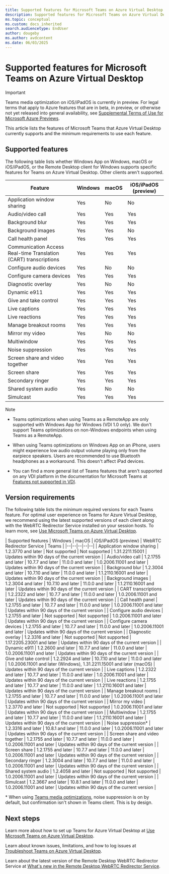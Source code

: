 ```yaml
---
title: Supported features for Microsoft Teams on Azure Virtual Desktop - Azure
description: Supported features for Microsoft Teams on Azure Virtual Desktop.
ms.topic: conceptual
ms.custom: docs_inherited
search.audiencetype: EndUser
author: dougeby
ms.author: avdcontent
ms.date: 06/03/2025
---
```


# Supported features for Microsoft Teams on Azure Virtual Desktop

> [!IMPORTANT]
> Teams media optimization on iOS/iPadOS is currently in preview. For legal terms that apply to Azure features that are in beta, in preview, or otherwise not yet released into general availability, see [Supplemental Terms of Use for Microsoft Azure Previews](https://azure.microsoft.com/support/legal/preview-supplemental-terms/).

This article lists the features of Microsoft Teams that Azure Virtual Desktop currently supports and the minimum requirements to use each feature.

## Supported features

The following table lists whether Windows App on Windows, macOS or iOS/iPadOS, or the Remote Desktop client for Windows supports specific features for Teams on Azure Virtual Desktop. Other clients aren't supported.

| Feature | Windows | macOS | iOS/iPadOS (preview) |
|--|--|--|--|
| Application window sharing | Yes | No | No |
| Audio/video call | Yes | Yes | Yes |
| Background blur | Yes | Yes | Yes |
| Background images | Yes | Yes | No |
| Call health panel | Yes | Yes | Yes |
| Communication Access Real-time Translation (CART) transcriptions | Yes | Yes | Yes |
| Configure audio devices | Yes | No | No |
| Configure camera devices | Yes | Yes | Yes |
| Diagnostic overlay | Yes | No | No |
| Dynamic e911 | Yes | Yes | Yes |
| Give and take control | Yes | Yes | Yes |
| Live captions | Yes | Yes | Yes |
| Live reactions | Yes | Yes | Yes |
| Manage breakout rooms | Yes | Yes | Yes |
| Mirror my video | Yes | No | No |
| Multiwindow | Yes | Yes | Yes |
| Noise suppression | Yes | Yes | Yes |
| Screen share and video together | Yes | Yes | Yes |
| Screen share | Yes | Yes | Yes |
| Secondary ringer | Yes | Yes | Yes |
| Shared system audio | Yes | No | No |
| Simulcast | Yes | Yes | Yes |

> [!NOTE]
> - Teams optimizations when using Teams as a RemoteApp are only supported with Windows App for Windows (VDI 1.0 only). We don't support Teams optimizations on non-Windows endpoints when using Teams as a RemoteApp.
> 
> - When using Teams optimizations on Windows App on an iPhone, users might experience low audio output volume playing only from the earpiece speakers. Users are recommended to use Bluetooth headphones as a workaround. This doesn't affect iPad devices.
>
> - You can find a more general list of Teams features that aren't supported on any VDI platform in the documentation for Microsoft Teams at [Features not supported in VDI](/microsoftteams/new-teams-vdi-requirements-deploy#features-not-supported-in-vdi).

## Version requirements

The following table lists the minimum required versions for each Teams feature. For optimal user experience on Teams for Azure Virtual Desktop, we recommend using the latest supported versions of each client along with the WebRTC Redirector Service installed on your session hosts. To learn more, see [Use Microsoft Teams on Azure Virtual Desktop](teams-on-avd.md).

| Supported features | Windows | macOS | iOS/iPadOS (preview) | WebRTC Redirector Service | Teams |
|--|--|--|--|--|
| Application window sharing | 1.2.3770 and later | Not supported | Not supported | 1.31.2211.15001 | Updates within 90 days of the current version |
| Audio/video call | 1.2.1755 and later | 10.7.7 and later | 11.0.0 and later | 1.0.2006.11001 and later | Updates within 90 days of the current version |
| Background blur | 1.2.3004 and later | 10.7.10 and later | 11.0.0 and later | 1.1.2110.16001 and later | Updates within 90 days of the current version |
| Background images | 1.2.3004 and later | 10.7.10 and later | 11.0.0 and later | 1.1.2110.16001 and later | Updates within 90 days of the current version |
| CART transcriptions | 1.2.2322 and later | 10.7.7 and later | 11.0.0 and later | 1.0.2006.11001 and later | Updates within 90 days of the current version |
| Call health panel | 1.2.1755 and later | 10.7.7 and later | 11.0.0 and later | 1.0.2006.11001 and later | Updates within 90 days of the current version |
| Configure audio devices | 1.2.1755 and later | Not supported | Not supported | 1.0.2006.11001 and later | Updates within 90 days of the current version |
| Configure camera devices | 1.2.1755 and later | 10.7.7 and later | 11.0.0 and later | 1.0.2006.11001 and later | Updates within 90 days of the current version |
| Diagnostic overlay | 1.2.3316 and later | Not supported | Not supported | 1.17.2205.23001 and later | Updates within 90 days of the current version |
| Dynamic e911 | 1.2.2600 and later | 10.7.7 and later | 11.0.0 and later | 1.0.2006.11001 and later | Updates within 90 days of the current version |
| Give and take control | 1.2.2924 and later | 10.7.10 and later | 11.0.0 and later | 1.0.2006.11001 and later (Windows), 1.31.2211.15001 and later (macOS) | Updates within 90 days of the current version |
| Live captions | 1.2.2322 and later | 10.7.7 and later | 11.0.0 and later | 1.0.2006.11001 and later | Updates within 90 days of the current version |
| Live reactions | 1.2.1755 and later | 10.7.7 and later | 11.0.0 and later | 1.1.2110.16001 and later | Updates within 90 days of the current version |
| Manage breakout rooms | 1.2.1755 and later | 10.7.7 and later | 11.0.0 and later | 1.0.2006.11001 and later | Updates within 90 days of the current version |
| Mirror my video | 1.2.3770 and later | Not supported | Not supported | 1.0.2006.11001 and later | Updates within 90 days of the current version |
| Multiwindow | 1.2.1755 and later | 10.7.7 and later | 11.0.0 and later | 1.1.2110.16001 and later | Updates within 90 days of the current version |
| Noise suppression* | 1.2.3316 and later | 10.8.1 and later | 11.0.0 and later | 1.0.2006.11001 and later | Updates within 90 days of the current version |
| Screen share and video together | 1.2.1755 and later | 10.7.7 and later | 11.0.0 and later | 1.0.2006.11001 and later | Updates within 90 days of the current version |
| Screen share | 1.2.1755 and later | 10.7.7 and later | 11.0.0 and later | 1.0.2006.11001 and later | Updates within 90 days of the current version |
| Secondary ringer | 1.2.3004 and later | 10.7.7 and later | 11.0.0 and later | 1.0.2006.11001 and later | Updates within 90 days of the current version |
| Shared system audio | 1.2.4058 and later | Not supported | Not supported | 1.0.2006.11001 and later  | Updates within 90 days of the current version |
| Simulcast | 1.2.3667 and later | 10.8.1 and later | 11.0.0 and later | 1.0.2006.11001 and later | Updates within 90 days of the current version |

\* When using [Teams media optimizations](teams-on-avd.md#verify-media-optimizations-loaded), noise suppression is on by default, but confirmation isn't shown in Teams client. This is by design.

## Next steps

Learn more about how to set up Teams for Azure Virtual Desktop at [Use Microsoft Teams on Azure Virtual Desktop](teams-on-avd.md).

Learn about known issues, limitations, and how to log issues at [Troubleshoot Teams on Azure Virtual Desktop](troubleshoot-teams.md).

Learn about the latest version of the Remote Desktop WebRTC Redirector Service at [What's new in the Remote Desktop WebRTC Redirector Service](whats-new-webrtc.md).
